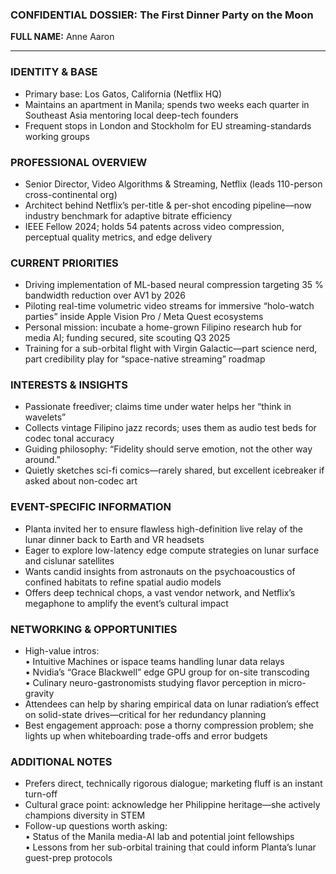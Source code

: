 ### CONFIDENTIAL DOSSIER: The First Dinner Party on the Moon

**FULL NAME:** Anne Aaron

---
### IDENTITY & BASE
- Primary base: Los Gatos, California (Netflix HQ)  
- Maintains an apartment in Manila; spends two weeks each quarter in Southeast Asia mentoring local deep-tech founders  
- Frequent stops in London and Stockholm for EU streaming-standards working groups  

### PROFESSIONAL OVERVIEW
- Senior Director, Video Algorithms & Streaming, Netflix (leads 110-person cross-continental org)  
- Architect behind Netflix’s per-title & per-shot encoding pipeline—now industry benchmark for adaptive bitrate efficiency  
- IEEE Fellow 2024; holds 54 patents across video compression, perceptual quality metrics, and edge delivery  

### CURRENT PRIORITIES
- Driving implementation of ML-based neural compression targeting 35 % bandwidth reduction over AV1 by 2026  
- Piloting real-time volumetric video streams for immersive “holo-watch parties” inside Apple Vision Pro / Meta Quest ecosystems  
- Personal mission: incubate a home-grown Filipino research hub for media AI; funding secured, site scouting Q3 2025  
- Training for a sub-orbital flight with Virgin Galactic—part science nerd, part credibility play for “space-native streaming” roadmap  

### INTERESTS & INSIGHTS
- Passionate freediver; claims time under water helps her “think in wavelets”  
- Collects vintage Filipino jazz records; uses them as audio test beds for codec tonal accuracy  
- Guiding philosophy: “Fidelity should serve emotion, not the other way around.”  
- Quietly sketches sci-fi comics—rarely shared, but excellent icebreaker if asked about non-codec art  

### EVENT-SPECIFIC INFORMATION
- Planta invited her to ensure flawless high-definition live relay of the lunar dinner back to Earth and VR headsets  
- Eager to explore low-latency edge compute strategies on lunar surface and cislunar satellites  
- Wants candid insights from astronauts on the psychoacoustics of confined habitats to refine spatial audio models  
- Offers deep technical chops, a vast vendor network, and Netflix’s megaphone to amplify the event’s cultural impact  

### NETWORKING & OPPORTUNITIES
- High-value intros:  
  • Intuitive Machines or ispace teams handling lunar data relays  
  • Nvidia’s “Grace Blackwell” edge GPU group for on-site transcoding  
  • Culinary neuro-gastronomists studying flavor perception in micro-gravity  
- Attendees can help by sharing empirical data on lunar radiation’s effect on solid-state drives—critical for her redundancy planning  
- Best engagement approach: pose a thorny compression problem; she lights up when whiteboarding trade-offs and error budgets  

### ADDITIONAL NOTES
- Prefers direct, technically rigorous dialogue; marketing fluff is an instant turn-off  
- Cultural grace point: acknowledge her Philippine heritage—she actively champions diversity in STEM  
- Follow-up questions worth asking:  
  • Status of the Manila media-AI lab and potential joint fellowships  
  • Lessons from her sub-orbital training that could inform Planta’s lunar guest-prep protocols